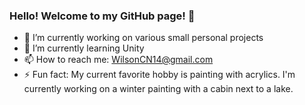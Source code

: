 ### Hello! Welcome to my GitHub page! 👋

- 🔭 I’m currently working on various small personal projects
- 🌱 I’m currently learning Unity
- 📫 How to reach me: WilsonCN14@gmail.com
- ⚡ Fun fact: My current favorite hobby is painting with acrylics. I'm currently working on a winter painting with a cabin next to a lake.

<!--
**WilsonCN14/WilsonCN14** is a ✨ _special_ ✨ repository because its `README.md` (this file) appears on your GitHub profile.

Here are some ideas to get you started:

- 🔭 I’m currently working on ...
- 🌱 I’m currently learning ...
- 👯 I’m looking to collaborate on ...
- 🤔 I’m looking for help with ...
- 💬 Ask me about ...
- 📫 How to reach me: ...
- 😄 Pronouns: ...
- ⚡ Fun fact: ...
-->
